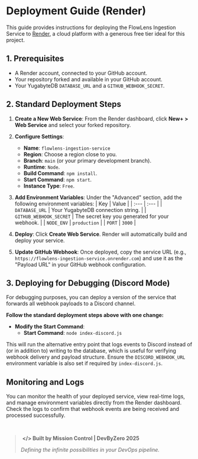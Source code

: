# Deployment Guide (Render)

This guide provides instructions for deploying the FlowLens Ingestion Service to [Render](https://render.com), a cloud platform with a generous free tier ideal for this project.

## 1. Prerequisites

- A Render account, connected to your GitHub account.
- Your repository forked and available in your GitHub account.
- Your YugabyteDB `DATABASE_URL` and a `GITHUB_WEBHOOK_SECRET`.

## 2. Standard Deployment Steps

1.  **Create a New Web Service**: From the Render dashboard, click **New+ > Web Service** and select your forked repository.

2.  **Configure Settings**:
    - **Name**: `flowlens-ingestion-service`
    - **Region**: Choose a region close to you.
    - **Branch**: `main` (or your primary development branch).
    - **Runtime**: `Node`.
    - **Build Command**: `npm install`.
    - **Start Command**: `npm start`.
    - **Instance Type**: `Free`.

3.  **Add Environment Variables**: Under the "Advanced" section, add the following environment variables:
    | Key | Value |
    | :--- | :--- |
    | `DATABASE_URL` | Your YugabyteDB connection string. |
    | `GITHUB_WEBHOOK_SECRET` | The secret key you generated for your webhook. |
    | `NODE_ENV` | `production` |
    | `PORT` | `3000` |

4.  **Deploy**: Click **Create Web Service**. Render will automatically build and deploy your service.

5.  **Update GitHub Webhook**: Once deployed, copy the service URL (e.g., `https://flowlens-ingestion-service.onrender.com`) and use it as the "Payload URL" in your GitHub webhook configuration.

## 3. Deploying for Debugging (Discord Mode)

For debugging purposes, you can deploy a version of the service that forwards all webhook payloads to a Discord channel.

**Follow the standard deployment steps above with one change:**

-   **Modify the Start Command**:
    - **Start Command**: `node index-discord.js`

This will run the alternative entry point that logs events to Discord instead of (or in addition to) writing to the database, which is useful for verifying webhook delivery and payload structure. Ensure the `DISCORD_WEBHOOK_URL` environment variable is also set if required by `index-discord.js`.

## Monitoring and Logs

You can monitor the health of your deployed service, view real-time logs, and manage environment variables directly from the Render dashboard. Check the logs to confirm that webhook events are being received and processed successfully.

</br>

> ‎ 
> **</> Built by Mission Control | DevByZero 2025**
>
> *Defining the infinite possibilities in your DevOps pipeline.*
> ‎ 
